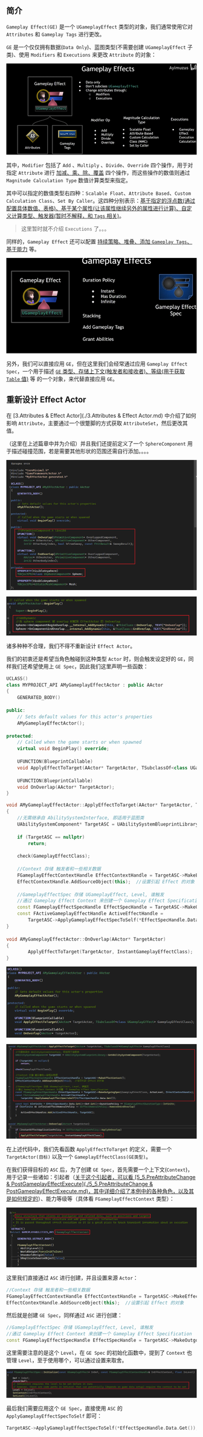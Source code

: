 ## 简介

`Gameplay Effect(GE)` 是一个 `UGameplayEffect` 类型的对象，我们通常使用它对 `Attributes` 和 `Gameplay Tags` 进行更改。

`GE` 是一个仅仅拥有数据(`Data Only`)、蓝图类型(不需要创建 `UGameplayEffect` 子类)、使用 `Modifiers` 和 `Executions` 来更改 `Attribute` 的对象：

![1714958668180](image/1714958668180.png)

其中，`Modifier` 包括了 `Add` 、`Multiply` 、`Divide`、`Override` 四个操作，用于对指定 `Attribute` 进行 <u>加减、乘、除、覆盖</u>  四个操作，而这些操作的数值则通过 `Magnitude Calculation Type` 数值计算类型来指定。

其中可以指定的数值类型右四种：`Scalable Float`、`Attribute Based`、`Custom Calculation Class`、`Set By Caller`。这四种分别表示：<u>基于指定的浮点数(通过配置具体数值、表格)、基于某个属性(让该属性继续另外的属性进行计算)、自定义计算类型、触发器(暂时不解释，和 `Tags` 相关)</u>。

> 这里暂时就不介绍 `Executions` 了。。。

同样的，`Gameplay Effect` 还可以配置 <u>持续策略、堆叠、添加 `Gameplay Tags`、基于能力</u> 等。

![1714959666290](image/1714959666290.png)

另外，我们可以直接应用 `GE`，但在这里我们会经常通过应用 `Gameplay Effect Spec`，一个用于描述 <u>`GE` 类型、存储上下文(触发者和接收者)、等级(用于获取 `Table` 值)</u> 等 的一个对象，来代替直接应用 `GE`。

## 重新设计 Effect Actor

在 [3.Attributes & Effect Actor](./3.Attributes & Effect Actor.md) 中介绍了如何影响 `Attribute`，主要通过一个很蹩脚的方式获取 `AttributeSet`，然后更改其值。

（这里在上述篇章中并为介绍）并且我们还提前定义了一个 `SphereComponent` 用于描述碰撞范围，若是需要其他形状的范围还需自行添加。。。。

![1714960750851](image/1714960750851.png)

![1714960772275](image/1714960772275.png)

诸多种种不合理，我们不得不重新设计 `Effect Actor`。

我们的初衷还是希望当角色触碰到这种类型 `Actor` 时，则会触发设定好的 `GE`，同样我们还希望使用上 `GE Spec`，因此我们这里声明一些函数：

```C++
UCLASS()
class MYPROJECT_API AMyGameplayEffectActor : public AActor
{
	GENERATED_BODY()
	
public:	
	// Sets default values for this actor's properties
	AMyGameplayEffectActor();

protected:
	// Called when the game starts or when spawned
	virtual void BeginPlay() override;

	UFUNCTION(BlueprintCallable)
	void ApplyEffectToTarget(AActor* TargetActor, TSubclassOf<class UGameplayEffect> GameplayEffectClass);

	UFUNCTION(BlueprintCallable)
	void OnOverlap(AActor* TargetActor);
}
```

```C++
void AMyGameplayEffectActor::ApplyEffectToTarget(AActor* TargetActor, TSubclassOf<UGameplayEffect> GameplayEffectClass)
{
	//无需继承自 AbilitySystemInterface, 即适用于蓝图类
	UAbilitySystemComponent* TargetASC = UAbilitySystemBlueprintLibrary::GetAbilitySystemComponent(TargetActor);

	if (TargetASC == nullptr)
		return;

	check(GameplayEffectClass);

	//Context 存储 触发者和一些相关数据
	FGameplayEffectContextHandle EffectContextHandle = TargetASC->MakeEffectContext();
	EffectContextHandle.AddSourceObject(this);	//设置引起 Effect 的对象

	//GameplayEffectSpec 存储 UGameplayEffect, Level, 谁触发
	//通过 Gameplay Effect Context 来创建一个 Gameplay Effect Specification
	const FGameplayEffectSpecHandle EffectSpecHandle = TargetASC->MakeOutgoingSpec(GameplayEffectClass, ActorLevel, EffectContextHandle);
	const FActiveGameplayEffectHandle ActiveEffectHandle =
		TargetASC->ApplyGameplayEffectSpecToSelf(*EffectSpecHandle.Data.Get());
}

void AMyGameplayEffectActor::OnOverlap(AActor* TargetActor)
{
		ApplyEffectToTarget(TargetActor, InstantGameplayEffectClass);
}
```

![1714961064383](image/1714961064383.png)

![1714961084144](image/1714961084144.png)

在上述代码中，我们先看函数 `ApplyEffectToTarget` 的定义，需要一个 `TargetActor(目标)` 以及一个 `GameplayEffectClass(GE类型)`。

在我们获得目标的 `ASC` 后，为了创建 `GE Spec`，首先需要一个上下文(`Context`)，用于记录一些诸如：引起者（<u>关于这个引起者，可以看 [5_5.PreAttributeChange & PostGameplayEffectExecute](./5_5.PreAttributeChange & PostGameplayEffectExecute.md)，其中详细介绍了本例中的各种角色，以及其是如何规定的</u>）、能力等级等（具体看 `FGameplayEffectContext` 类型）：

![1714961361938](image/1714961361938.png)

这里我们直接通过 `ASC` 进行创建，并且设置来源 `Actor`：

```C++
//Context 存储 触发者和一些相关数据
FGameplayEffectContextHandle EffectContextHandle = TargetASC->MakeEffectContext();
EffectContextHandle.AddSourceObject(this);	//设置引起 Effect 的对象
```

然后就是创建 `GE Spec`，同样通过 `ASC` 进行创建：

```C++
//GameplayEffectSpec 存储 UGameplayEffect, Level, 谁触发
//通过 Gameplay Effect Context 来创建一个 Gameplay Effect Specification
const FGameplayEffectSpecHandle EffectSpecHandle = TargetASC->MakeOutgoingSpec(GameplayEffectClass, ActorLevel, EffectContextHandle);
```

这里需要注意的是这个 `Level`，在 `GE Spec` 的初始化函数中，提到了 `Context` 也管理 `Level`，至于使用哪个，可以通过设置来取舍。

![1714961594534](image/1714961594534.png)

最后我们需要应用这个 `GE Spec`，直接使用 `ASC` 的 `ApplyGameplayEffectSpecToSelf` 即可：

```C++
TargetASC->ApplyGameplayEffectSpecToSelf(*EffectSpecHandle.Data.Get());
```

